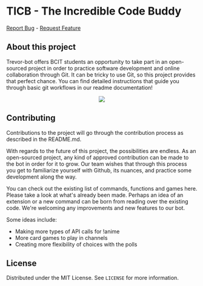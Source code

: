 # TICB - The Incredible Code Buddy
[Report Bug](https://github.com/NoahMacRitchie/trevor-bot/issues) - [Request Feature](https://github.com/NoahMacRitchie/trevor-bot/issues)

## About this project
Trevor-bot offers BCIT students an opportunity to take part in an open-sourced project in order to practice software development and online collaboration through Git. It can be tricky to use Git, so this project provides that perfect chance. You can find detailed instructions that guide you through basic git workflows in our readme documentation!

<p align="center">
<img src="https://cdn.discordapp.com/attachments/820141818712293379/820521479698513920/unknown.png">
</p>

## Contributing

Contributions to the project will go through the contribution process as described in the README.md.

With regards to the future of this project, the possibilities are endless. As an open-sourced project, any kind of approved contribution can be made to the bot in order for it to grow. Our team wishes that through this process you get to familiarize yourself with Github, its nuances, and practice some development along the way.

You can check out the existing list of commands, functions and games here. Please take a look at what's already been made. Perhaps an idea of an extension or a new command can be born from reading over the existing code. We're welcoming any improvements and new features to our bot.

Some ideas include:
- Making more types of API calls for !anime
- More card games to play in channels
- Creating more flexibility of choices with the polls

## License

Distributed under the MIT License. See `LICENSE` for more information.
